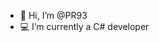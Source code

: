 - 👋 Hi, I’m @PR93
- :computer: I’m currently a C# developer 
  
  
    
    
      
    
          
   
    
        
         
   
    
  

